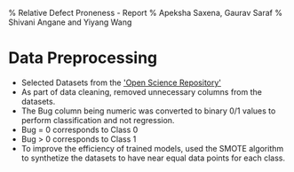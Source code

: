 % Relative Defect Proneness - Report
% Apeksha Saxena, Gaurav Saraf
% Shivani Angane and Yiyang Wang

# Data Preprocessing

- Selected Datasets from the ['Open Science Repository'](http://openscience.us/repo)
- As part of data cleaning, removed unnecessary columns from the datasets.
- The Bug column being numeric was converted to binary 0/1 values to perform classification and not regression.
- Bug = 0 corresponds to Class 0
- Bug > 0 corresponds to Class 1 
- To improve the efficiency of trained models, used the SMOTE algorithm to synthetize the datasets to have near equal data points for each class. 

